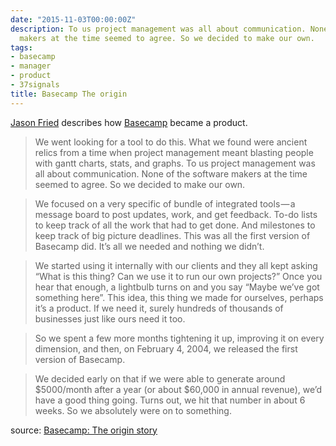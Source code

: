 ```yaml
---
date: "2015-11-03T00:00:00Z"
description: To us project management was all about communication. None of the software
  makers at the time seemed to agree. So we decided to make our own.
tags:
- basecamp
- manager
- product
- 37signals
title: Basecamp The origin
---
```


[Jason Fried](https://medium.com/@jasonfried) describes how [Basecamp](http://basecamp.com/) became a product.

> We went looking for a tool to do this. What we found were ancient relics from a time when project management meant blasting people with gantt charts, stats, and graphs. To us project management was all about communication. None of the software makers at the time seemed to agree. So we decided to make our own.

> We focused on a very specific of bundle of integrated tools — a message board to post updates, work, and get feedback. To-do lists to keep track of all the work that had to get done. And milestones to keep track of big picture deadlines. This was all the first version of Basecamp did. It’s all we needed and nothing we didn’t.

> We started using it internally with our clients and they all kept asking “What is this thing? Can we use it to run our own projects?” Once you hear that enough, a lightbulb turns on and you say “Maybe we’ve got something here”. This idea, this thing we made for ourselves, perhaps it’s a product. If we need it, surely hundreds of thousands of businesses just like ours need it too.

> So we spent a few more months tightening it up, improving it on every dimension, and then, on February 4, 2004, we released the first version of Basecamp.

> We decided early on that if we were able to generate around $5000/month after a year (or about $60,000 in annual revenue), we’d have a good thing going. Turns out, we hit that number in about 6 weeks. So we absolutely were on to something.

source: [Basecamp: The origin story](https://medium.com/woah-basecamp-3/basecamp-the-origin-story-f509fdd725f8)
